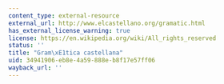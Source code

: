 ```yaml
---
content_type: external-resource
external_url: http://www.elcastellano.org/gramatic.html
has_external_license_warning: true
license: https://en.wikipedia.org/wiki/All_rights_reserved
status: ''
title: "Gram\xE1tica castellana"
uid: 34941906-eb8e-4a59-888e-b8f17e57ff06
wayback_url: ''
---
```

